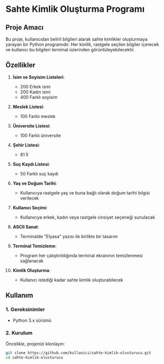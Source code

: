 # Sahte Kimlik Oluşturma Programı

## Proje Amacı
Bu proje, kullanıcıdan belirli bilgileri alarak sahte kimlikler oluşturmaya yarayan bir Python programıdır. Her kimlik, rastgele seçilen bilgiler içerecek ve kullanıcı bu bilgileri terminal üzerinden görüntüleyebilecektir.

## Özellikler
1. **İsim ve Soyisim Listeleri**: 
   - 200 Erkek ismi
   - 200 Kadın ismi
   - 400 Farklı soyisim

2. **Meslek Listesi**: 
   - 100 Farklı meslek

3. **Üniversite Listesi**: 
   - 100 Farklı üniversite

4. **Şehir Listesi**: 
   - 81 İl

5. **Suç Kaydı Listesi**: 
   - 50 Farklı suç kaydı

6. **Yaş ve Doğum Tarihi**:
   - Kullanıcıya rastgele yaş ve buna bağlı olarak doğum tarihi bilgisi verilecek

7. **Kullanıcı Seçimi**:
   - Kullanıcıya erkek, kadın veya rastgele cinsiyet seçeneği sunulacak

8. **ASCII Sanat**: 
   - Terminalde "Elyasa" yazısı ile birlikte bir tasarım

9. **Terminal Temizleme**: 
   - Program her çalıştırıldığında terminal ekranının temizlenmesi sağlanacak

10. **Kimlik Oluşturma**: 
    - Kullanıcı istediği kadar sahte kimlik oluşturabilecek

## Kullanım

### 1. Gereksinimler
- Python 3.x sürümü

### 2. Kurulum
Öncelikle, projenizi klonlayın:
```bash
git clone https://github.com/kullanici/sahte-kimlik-olusturucu.git
cd sahte-kimlik-olusturucu
